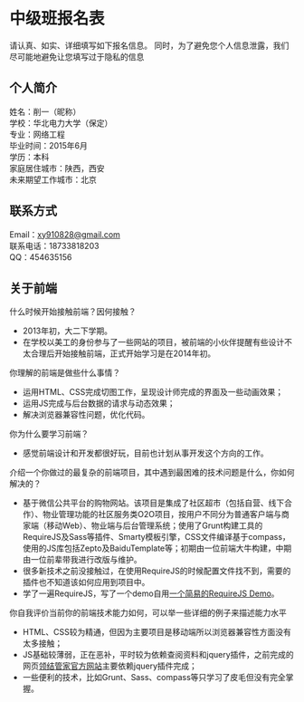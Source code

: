 # 中级班报名表

请认真、如实、详细填写如下报名信息。
同时，为了避免您个人信息泄露，我们尽可能地避免让您填写过于隐私的信息

## 个人简介

姓名：削一（昵称）  
学校：华北电力大学（保定）  
专业：网络工程  
毕业时间：2015年6月  
学历：本科  
家庭居住城市：陕西，西安  
未来期望工作城市：北京  

## 联系方式

Email：xy910828@gmail.com  
联系电话：18733818203  
QQ：454635156  

## 关于前端

什么时候开始接触前端？因何接触？

+ 2013年初，大二下学期。
+ 在学校以美工的身份参与了一些网站的项目，被前端的小伙伴提醒有些设计不太合理后开始接触前端，正式开始学习是在2014年初。

你理解的前端是做些什么事情？

+ 运用HTML、CSS完成切图工作，呈现设计师完成的界面及一些动画效果；
+ 运用JS完成与后台数据的请求与动态效果；
+ 解决浏览器兼容性问题，优化代码。

你为什么要学习前端？

+ 感觉前端设计和开发都很好玩，目前也计划从事开发这个方向的工作。

介绍一个你做过的最复杂的前端项目，其中遇到最困难的技术问题是什么，你如何解决的？

+ 基于微信公共平台的购物网站。该项目是集成了社区超市（包括自营、线下合作）、物业管理功能的社区服务类O2O项目，按用户不同分为普通客户端与商家端（移动Web）、物业端与后台管理系统；使用了Grunt构建工具的RequireJS及Sass等插件、Smarty模板引擎，CSS文件编译基于compass，使用的JS库包括Zepto及BaiduTemplate等；初期由一位前端大牛构建，中期由一位前辈带我进行改版与维护。
+ 很多新技术之前没接触过，在使用RequireJS的时候配置文件找不到，需要的插件也不知道该如何应用到项目中。
+ 学了一遍RequireJS，写了一个demo自用[一个简易的RequireJS Demo](http://xueyi1230.github.io/pages/project/requirejs.html)。

你自我评价当前你的前端技术能力如何，可以举一些详细的例子来描述能力水平

+ HTML、CSS较为精通，但因为主要项目是移动端所以浏览器兼容性方面没有太多接触；
+ JS基础较薄弱，正在恶补，平时较为依赖查阅资料和jquery插件，之前完成的网页[领结管家官方网站](http://www.cravatman.com)主要依赖jquery插件完成；
+ 一些便利的技术，比如Grunt、Sass、compass等只学习了皮毛但没有完全掌握。

